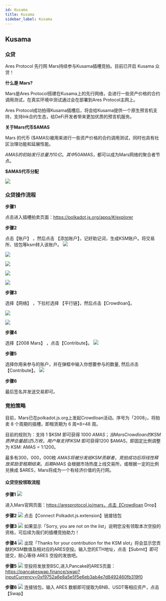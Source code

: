 ```yaml
---
id: Kusama
title: Kusama
sidebar_label: Kusama
---
```

## Kusama

### 众贷

Ares Protocol 先行网 Mars持续参与Kusama插槽竞拍。目前已开启 Kusama 众贷！

**什么是 Mars?**

Mars是Ares Protocol搭建在Kusama上的先行网络，会进行一些资产价格的合约调用测试，在真实环境中测试通过会在部署到Ares Protocol主网上。

Ares Protocol成功拍得Kusama插槽后，将会给Kusama提供一个原生预言机支持，支持Ink合约生态，给DeFi开发者带来更加优质的预言机服务。

**关于Mars代币$AMAS**

Mars 的代币 ($AMAS)被用来进行一些资产价格的合约调用测试，同时也具有社区治理功能和延展性能。

$AMAS 的初始发行总量为 10 亿。其中50%将用于卡槽拍卖，无私募轮投资及团队持有，致力于成为完全去中心化的社区治理型代币。任何社区用户只要质押一定$AMAS，都可以成为Mars网络的聚合者节点。

**$AMAS代币分配**

![](assets/build/51.png)


### 众贷操作流程

**步骤1**

点击进入插槽拍卖页面：https://polkadot.js.org/apps/#/explorer	


**步骤2**	

点击【账户】 ，然后点击 【添加账户】，记好助记词，生成KSM账户。将交易所、钱包等ksm转入该账户。
![](assets/build/52.png)

![](assets/build/53.png)

![](assets/build/54.png)

![](assets/build/55.png)

![](assets/build/56.png)

**步骤3**

选择【网络】 ，下拉栏选择 【平行链】，然后点击【Crowdloan】。

![](assets/build/57.png)

![](assets/build/58.png)

**步骤4**

选择【2008 Mars】 ，点击【Contribute】。
![](assets/build/59.png)

**步骤5**

选择你用来参与的账户，并在弹框中输入你想要参与的数量, 然后点击 【Contribute】。
![](assets/build/60.png)

**步骤6**

最后签名并发送交易即可。


### 竞拍策略

目前，Mars已在polkadot.js.org上发起Crowdloan活动。序号为「2008」，将拍卖 8 个周期的插槽，即租赁期为 6 周*8=48 周。

目前的规则为：支持 1 $KSM 即可获得 1000 $AMAS；当Mars Crowdloan的KSM质押总量超过5万枚，用户每支持 1 $KSM 即可获得1200 $AMAS，即固定比例调整为 KSM: AMAS = 1:1200。


最多有300，000，000枚 $AMAS 将被分发给KSM贡献者，竞拍成功后将线性释放奖励至租期结束。后期 $AMAS 会根据市场热度上线交易所，或根据一定的比例兑换成 $ARES，Mars将成为一个有经济价值的先行网。



#### 众贷空投领取流程

**步骤1**
![](assets/build/61.png)

进入Mars官网页面：https://aresprotocol.io/mars，点击【Crowdloan Drop】

**步骤2**
![](assets/build/62.png)
点击【Connect Polkadot.js.extension】链接钱包

**步骤3**
![](assets/build/63.png)
如果显示「Sorry, you are not on the list」说明您没有领取本次空投的资格，可后续为我们的插槽竞拍助力！

**步骤4**
![](assets/build/64.png)
出现「Thanks for your contribution for the KSM slot」将会显示您贡献的KSM数值及相对应的ARES空投。输入您的ETH地址，点击【Submit】即可提交，耐心等待 ARES 空投的发放吧。



**步骤5**
![](assets/build/65.png)
空投将发放至BSC,进入Pancake的ARES页面：https://pancakeswap.finance/swap?inputCurrency=0xf9752a6e8a5e5f5e6eb3ab4e7d8492460fb319f0

**步骤6**
![](assets/build/66.png)
连接钱包，输入 ARES 数额即可提取为BNB、USDT等相应资产，点击【Swap】